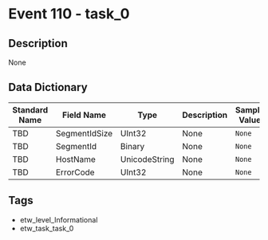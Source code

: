 # Event 110 - task_0

## Description
None

## Data Dictionary
|Standard Name|Field Name|Type|Description|Sample Value|
|---|---|---|---|---|
|TBD|SegmentIdSize|UInt32|None|`None`|
|TBD|SegmentId|Binary|None|`None`|
|TBD|HostName|UnicodeString|None|`None`|
|TBD|ErrorCode|UInt32|None|`None`|

## Tags
* etw_level_Informational
* etw_task_task_0